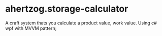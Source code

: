 # ahertzog.storage-calculator
A craft system thats you calculate a product value, work value. Using c# wpf with MVVM pattern;
